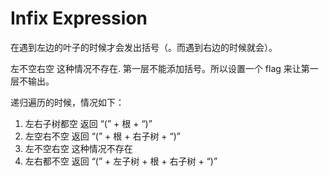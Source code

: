 # Infix Expression

在遇到左边的叶子的时候才会发出括号（。而遇到右边的时候就会）。

左不空右空 这种情况不存在.  第一层不能添加括号。所以设置一个 flag 来让第一层不输出。

递归遍历的时候，情况如下：

1. 左右子树都空 返回 “(” + 根 + “)”
2. 左空右不空 返回 “(” + 根 + 右子树 + “)”
3. 左不空右空 这种情况不存在
4. 左右都不空 返回 “(” + 左子树 + 根 + 右子树 + “)”
